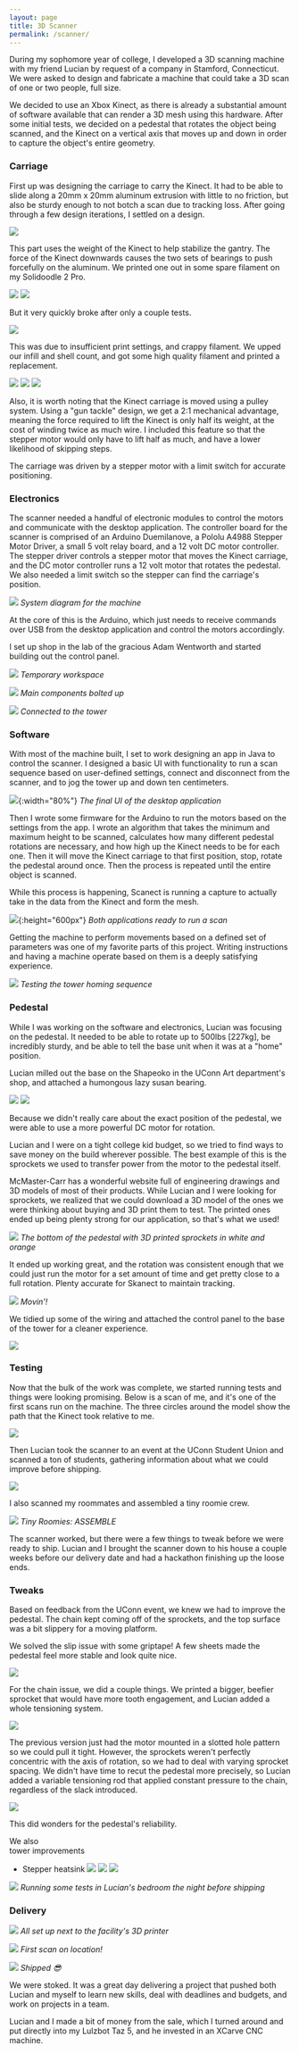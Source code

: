 ```yaml
---
layout: page
title: 3D Scanner
permalink: /scanner/
---
```


During my sophomore year of college, I developed a 3D scanning machine with my friend Lucian by request of a company in Stamford, Connecticut. We were asked to design and fabricate a machine that could take a 3D scan of one or two people, full size.

We decided to use an Xbox Kinect, as there is already a substantial amount of software available that can render a 3D mesh using this hardware.  After some initial tests, we decided on a pedestal that rotates the object being scanned, and the Kinect on a vertical axis that moves up and down in order to capture the object's entire geometry.

### Carriage

First up was designing the carriage to carry the Kinect.  It had to be able to slide along a 20mm x 20mm aluminum extrusion with little to no friction, but also be sturdy enough to not botch a scan due to tracking loss.  After going through a few design iterations, I settled on a design.

![](/assets/scanner/kinect-carriage.jpeg)

This part uses the weight of the Kinect to help stabilize the gantry. The force of the Kinect downwards causes the two sets of bearings to push forcefully on the aluminum. We printed one out in some spare filament on my Solidoodle 2 Pro.

![](/assets/scanner/replacement-carriage.JPG)
![](/assets/scanner/kinect-on-v1.JPG)

But it very quickly broke after only a couple tests.

![](/assets/scanner/broken-carriage.JPG)

This was due to insufficient print settings, and crappy filament. We upped our infill and shell count, and got some high quality filament and printed a replacement.

![](/assets/scanner/reprint.JPG)
![](/assets/scanner/two-carriages.JPG)
![](/assets/scanner/v2-on-rail.JPG)

Also, it is worth noting that the Kinect carriage is moved using a pulley system. Using a "gun tackle" design, we get a 2:1 mechanical advantage, meaning the force required to lift the Kinect is only half its weight, at the cost of winding twice as much wire. I included this feature so that the stepper motor would only have to lift half as much, and have a lower likelihood of skipping steps.

The carriage was driven by a stepper motor with a limit switch for accurate positioning.

### Electronics

The scanner needed a handful of electronic modules to control the motors and communicate with the desktop application.  The controller board for the scanner is comprised of an Arduino Duemilanove, a Pololu A4988 Stepper Motor Driver, a small 5 volt relay board, and a 12 volt DC motor controller.  The stepper driver controls a stepper motor that moves the Kinect carriage, and the DC motor controller runs a 12 volt motor that rotates the pedestal. We also needed a limit switch so the stepper can find the carriage's position.

![](/assets/scanner/sys-diag.JPG)
*System diagram for the machine*

At the core of this is the Arduino, which just needs to receive commands over USB from the desktop application and control the motors accordingly.

I set up shop in the lab of the gracious Adam Wentworth and started building out the control panel.

![](/assets/scanner/workbench.JPG)
*Temporary workspace*

![](/assets/scanner/control-panel.JPG)
*Main components bolted up*

![](/assets/scanner/guts.JPG)
*Connected to the tower*

### Software

With most of the machine built, I set to work designing an app in Java to control the scanner. I designed a basic UI with functionality to run a scan sequence based on user-defined settings, connect and disconnect from the scanner, and to jog the tower up and down ten centimeters.

![](/assets/scanner/ui.png){:width="80%"}
*The final UI of the desktop application*

Then I wrote some firmware for the Arduino to run the motors based on the settings from the app. I wrote an algorithm that takes the minimum and maximum height to be scanned, calculates how many different pedestal rotations are necessary, and how high up the Kinect needs to be for each one. Then it will move the Kinect carriage to that first position, stop, rotate the pedestal around once.  Then the process is repeated until the entire object is scanned.

While this process is happening, Scanect is running a capture to actually take in the data from the Kinect and form the mesh.

![](/assets/scanner/computer-setup.JPG){:height="600px"}
*Both applications ready to run a scan*

Getting the machine to perform movements based on a defined set of parameters was one of my favorite parts of this project. Writing instructions and having a machine operate based on them is a deeply satisfying experience.

![](/assets/scanner/homing.gif)
*Testing the tower homing sequence*

### Pedestal

While I was working on the software and electronics, Lucian was focusing on the pedestal. It needed to be able to rotate up to 500lbs [227kg], be incredibly sturdy, and be able to tell the base unit when it was at a "home" position.

Lucian milled out the base on the Shapeoko in the UConn Art department's shop, and attached a humongous lazy susan bearing.

![](/assets/scanner/milling.gif)
![](/assets/scanner/base-with-bearing.JPG)



Because we didn't really care about the exact position of the pedestal, we were able to use a more powerful DC motor for rotation.

Lucian and I were on a tight college kid budget, so we tried to find ways to save money on the build wherever possible. The best example of this is the sprockets we used to transfer power from the motor to the pedestal itself.

McMaster-Carr has a wonderful website full of engineering drawings and 3D models of most of their products. While Lucian and I were looking for sprockets, we realized that we could download a 3D model of the ones we were thinking about buying and 3D print them to test. The printed ones ended up being plenty strong for our application, so that's what we used!

![](/assets/scanner/ped-bottom-sph.JPG)
*The bottom of the pedestal with 3D printed sprockets in white and orange*

It ended up working great, and the rotation was consistent enough that we could just run the motor for a set amount of time and get pretty close to a full rotation. Plenty accurate for Skanect to maintain tracking.

![](/assets/scanner/rotating.gif)
*Movin'!*

We tidied up some of the wiring and attached the control panel to the base of the tower for a cleaner experience.

![](/assets/scanner/skinned.JPG)

### Testing

Now that the bulk of the work was complete, we started running tests and things were looking promising. Below is a scan of me, and it's one of the first scans run on the machine. The three circles around the model show the path that the Kinect took relative to me.

![](/assets/scanner/first-scan.jpeg)

Then Lucian took the scanner to an event at the UConn Student Union and scanned a ton of students, gathering information about what we could improve before shipping.

![](/assets/scanner/using.JPG)

I also scanned my roommates and assembled a tiny roomie crew.

![](/assets/scanner/roomie-scans.JPG)
*Tiny Roomies: ASSEMBLE*

The scanner worked, but there were a few things to tweak before we were ready to ship. Lucian and I brought the scanner down to his house a couple weeks before our delivery date and had a hackathon finishing up the loose ends.

### Tweaks

Based on feedback from the UConn event, we knew we had to improve the pedestal. The chain kept coming off of the sprockets, and the top surface was a bit slippery for a moving platform.

We solved the slip issue with some griptape! A few sheets made the pedestal feel more stable and look quite nice.

![](/assets/scanner/grip-bigger-sprocket.JPG)

For the chain issue, we did a couple things. We printed a bigger, beefier sprocket that would have more tooth engagement, and Lucian added a whole tensioning system.

![](/assets/scanner/base-with-tensioner.JPG)

The previous version just had the motor mounted in a slotted hole pattern so we could pull it tight. However, the sprockets weren't perfectly concentric with the axis of rotation, so we had to deal with varying sprocket spacing. We didn't have time to recut the pedestal more precisely, so Lucian added a variable tensioning rod that applied constant pressure to the chain, regardless of the slack introduced.

![](/assets/scanner/tensioner.JPG)

This did wonders for the pedestal's reliability.

We also  
tower improvements
- Stepper heatsink
  ![](/assets/scanner/painted-skinned-tower.JPG)
  ![](/assets/scanner/tower-guts.JPG)
  ![](/assets/scanner/tower-without-cover.JPG)

![](/assets/scanner/testing-sph.JPG)
*Running some tests in Lucian's bedroom the night before shipping*

### Delivery

![](/assets/scanner/deployed.jpeg)
*All set up next to the facility's 3D printer*

![](/assets/scanner/lucian-thumbs-up.JPG)
*First scan on location!*

![](/assets/scanner/me-and-ldc.jpg)
*Shipped 😎*

We were stoked. It was a great day delivering a project that pushed both Lucian and myself to learn new skills, deal with deadlines and budgets, and work on projects in a team.

Lucian and I made a bit of money from the sale, which I turned around and put directly into my Lulzbot Taz 5, and he invested in an XCarve CNC machine. 